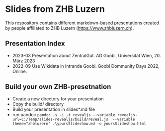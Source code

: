 # Slides from ZHB Luzern

This respository contains different markdown-based presentations created by people affiliated to ZHB Luzern (https://www.zhbluzern.ch).

## Presentation Index

* 2023-03 Presentation about ZentralGut. AG Goobi, Universität Wien, 20. März 2023
* 2022-09 Use Wikidata in Intranda Goobi. Goobi Dommunity Days 2022, Online.

## Build your own ZHB-presetnation

* Create a new directory for your presentation
* Copy the build/ directory
* Build your presentation in slides*.md file
* run pandoc `pandoc -s -i -t revealjs --variable revealjs-url=C:/Temp/slides-revealjs/build/reveal.js 
--variable theme="zhbluzern" .\yoursSlideshow.md -o yoursSlideshow.html`